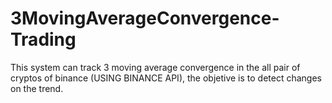 # 3MovingAverageConvergence-Trading

This system can track 3 moving average convergence in the all pair of cryptos of binance  (USING BINANCE API), the objetive is to detect changes on the trend.
